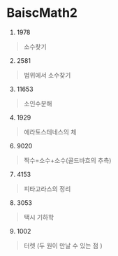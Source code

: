 #   BaiscMath2
1.  1978
>   소수찾기
2.  2581
> 범위에서 소수찾기
3.  11653
> 소인수분해
4.  1929
>   에라토스테네스의 체
6. 9020
>  짝수=소수+소수(골드바흐의 추측)
7. 4153
>  피타고라스의 정리
8.  3053
>  택시 기하학
9.  1002
> 터렛 (두 원이 만날 수 있는 점 )
